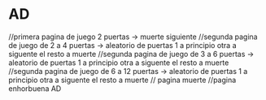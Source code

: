 # AD

 //primera pagina de juego 2 puertas -> muerte siguiente
//segunda pagina de juego de 2 a 4 puertas -> aleatorio de puertas 1 a principio otra a siguente el resto a muerte
//segunda pagina de juego de 3 a 6 puertas -> aleatorio de puertas 1 a principio otra a siguente el resto a muerte
//segunda pagina de juego de 6 a 12 puertas -> aleatorio de puertas 1 a principio otra a siguente el resto a muerte
 // pagina muerte
 //pagina enhorbuena
AD
